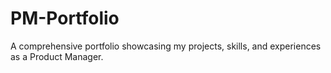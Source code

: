 # PM-Portfolio
A comprehensive portfolio showcasing my projects, skills, and experiences as a Product Manager.
